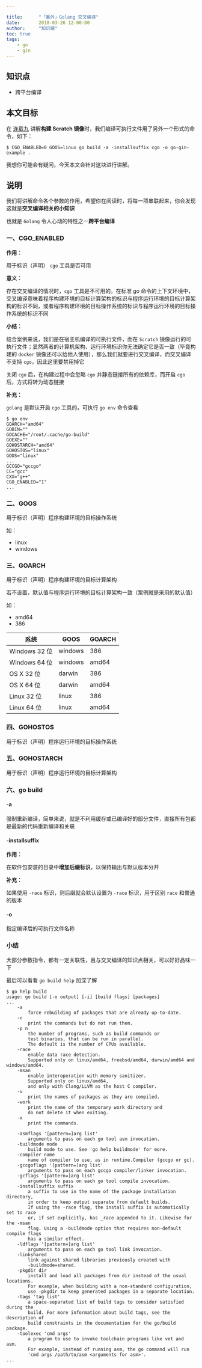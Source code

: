 ```yaml
---

title:      "「番外」Golang 交叉编译"
date:       2018-03-26 12:00:00
author:     "知识铺"
toc: true
tags:
    - go
    - gin
---
```


## 知识点

- 跨平台编译

## 本文目标

在 [连载九](https://segmentfault.com/a/1190000013960558) 讲解**构建 Scratch 镜像**时，我们编译可执行文件用了另外一个形式的命令，如下：

```
$ CGO_ENABLED=0 GOOS=linux go build -a -installsuffix cgo -o go-gin-example .
```

我想你可能会有疑问，今天本文会针对这块进行讲解。

## 说明

我们将讲解命令各个参数的作用，希望你在阅读时，将每一项串联起来，你会发现这就是**交叉编译相关的小知识**

也就是 `Golang` 令人心动的特性之一**跨平台编译**

### 一、CGO_ENABLED

**作用：**

用于标识（声明） `cgo` 工具是否可用

**意义：**

存在交叉编译的情况时，`cgo` 工具是不可用的。在标准 go 命令的上下文环境中，交叉编译意味着程序构建环境的目标计算架构的标识与程序运行环境的目标计算架构的标识不同，或者程序构建环境的目标操作系统的标识与程序运行环境的目标操作系统的标识不同

**小结：**

结合案例来说，我们是在宿主机编译的可执行文件，而在 `Scratch` 镜像运行的可执行文件；显然两者的计算机架构、运行环境标识你无法确定它是否一致（毕竟构建的 `docker` 镜像还可以给他人使用），那么我们就要进行交叉编译，而交叉编译不支持 `cgo`，因此这里要禁用掉它

关闭 `cgo` 后，在构建过程中会忽略 `cgo` 并静态链接所有的依赖库，而开启 `cgo` 后，方式将转为动态链接

**补充：**

`golang` 是默认开启 `cgo` 工具的，可执行 `go env` 命令查看

```
$ go env
GOARCH="amd64"
GOBIN=""
GOCACHE="/root/.cache/go-build"
GOEXE=""
GOHOSTARCH="amd64"
GOHOSTOS="linux"
GOOS="linux"
...
GCCGO="gccgo"
CC="gcc"
CXX="g++"
CGO_ENABLED="1"
...
```

### 二、GOOS

用于标识（声明）程序构建环境的目标操作系统

如：

- linux
- windows

### 三、GOARCH

用于标识（声明）程序构建环境的目标计算架构

若不设置，默认值与程序运行环境的目标计算架构一致（案例就是采用的默认值）

如：

- amd64
- 386

| 系统          | GOOS    | GOARCH |
| ------------- | ------- | ------ |
| Windows 32 位 | windows | 386    |
| Windows 64 位 | windows | amd64  |
| OS X 32 位    | darwin  | 386    |
| OS X 64 位    | darwin  | amd64  |
| Linux 32 位   | linux   | 386    |
| Linux 64 位   | linux   | amd64  |

### 四、GOHOSTOS

用于标识（声明）程序运行环境的目标操作系统

### 五、GOHOSTARCH

用于标识（声明）程序运行环境的目标计算架构

### 六、go build

#### -a

强制重新编译，简单来说，就是不利用缓存或已编译好的部分文件，直接所有包都是最新的代码重新编译和关联

#### -installsuffix

**作用：**

在软件包安装的目录中**增加后缀标识**，以保持输出与默认版本分开

**补充：**

如果使用 `-race` 标识，则后缀就会默认设置为 `-race` 标识，用于区别 `race` 和普通的版本

#### -o

指定编译后的可执行文件名称

### 小结

大部分参数指令，都有一定关联性，且与交叉编译的知识点相关，可以好好品味一下

最后可以看看 `go build help` 加深了解

```
$ go help build
usage: go build [-o output] [-i] [build flags] [packages]
...
	-a
		force rebuilding of packages that are already up-to-date.
	-n
		print the commands but do not run them.
	-p n
		the number of programs, such as build commands or
		test binaries, that can be run in parallel.
		The default is the number of CPUs available.
	-race
		enable data race detection.
		Supported only on linux/amd64, freebsd/amd64, darwin/amd64 and windows/amd64.
	-msan
		enable interoperation with memory sanitizer.
		Supported only on linux/amd64,
		and only with Clang/LLVM as the host C compiler.
	-v
		print the names of packages as they are compiled.
	-work
		print the name of the temporary work directory and
		do not delete it when exiting.
	-x
		print the commands.

	-asmflags '[pattern=]arg list'
		arguments to pass on each go tool asm invocation.
	-buildmode mode
		build mode to use. See 'go help buildmode' for more.
	-compiler name
		name of compiler to use, as in runtime.Compiler (gccgo or gc).
	-gccgoflags '[pattern=]arg list'
		arguments to pass on each gccgo compiler/linker invocation.
	-gcflags '[pattern=]arg list'
		arguments to pass on each go tool compile invocation.
	-installsuffix suffix
		a suffix to use in the name of the package installation directory,
		in order to keep output separate from default builds.
		If using the -race flag, the install suffix is automatically set to race
		or, if set explicitly, has _race appended to it. Likewise for the -msan
		flag. Using a -buildmode option that requires non-default compile flags
		has a similar effect.
	-ldflags '[pattern=]arg list'
		arguments to pass on each go tool link invocation.
	-linkshared
		link against shared libraries previously created with
		-buildmode=shared.
	-pkgdir dir
		install and load all packages from dir instead of the usual locations.
		For example, when building with a non-standard configuration,
		use -pkgdir to keep generated packages in a separate location.
	-tags 'tag list'
		a space-separated list of build tags to consider satisfied during the
		build. For more information about build tags, see the description of
		build constraints in the documentation for the go/build package.
	-toolexec 'cmd args'
		a program to use to invoke toolchain programs like vet and asm.
		For example, instead of running asm, the go command will run
		'cmd args /path/to/asm <arguments for asm>'.
...
```
